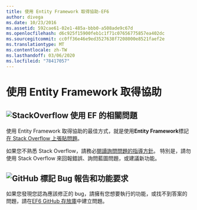```yaml
---
title: 使用 Entity Framework 取得協助-EF6
author: divega
ms.date: 10/23/2016
ms.assetid: 592cae61-02e1-485a-bbb0-a508ade9c67d
ms.openlocfilehash: d6c925f15900feb1c1f71c07656775857ea402dc
ms.sourcegitcommit: cc0ff36e46e9ed3527638f7208000e8521faef2e
ms.translationtype: MT
ms.contentlocale: zh-TW
ms.lasthandoff: 03/06/2020
ms.locfileid: "78417057"
---
```

# <a name="get-help-using-entity-framework"></a>使用 Entity Framework 取得協助
## <a name="stackoverflow-questions-about-using-ef"></a>![StackOverflow](~/ef6/media/stackoverflow.png) 使用 EF 的相關問題  

使用 Entity Framework 取得協助的最佳方式，就是使用**Entity Framework**標記[在 Stack Overflow 上張貼問題](https://stackoverflow.com/questions/ask)。  

如果您不熟悉 Stack Overflow，請務必[閱讀詢問問題的指導方針](https://stackoverflow.com/help/asking)。 特別是，請勿使用 Stack Overflow 來回報錯誤、詢問藍圖問題，或建議新功能。  

## <a name="github-mark-bug-reports-and-feature-requests"></a>![GitHub 標記](~/ef6/media/github-mark-32px.png) Bug 報告和功能要求  

如果您發現您認為應該修正的 bug，請擁有您想要執行的功能，或找不到答案的問題，請在[EF6 GitHub 存放庫](https://github.com/aspnet/EntityFramework6/issues)中建立問題。
